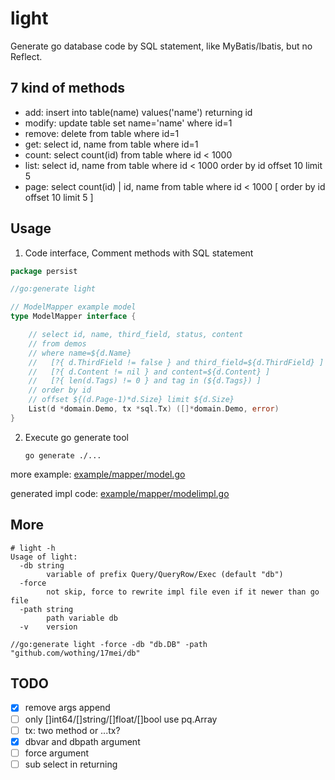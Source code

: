 light
================================================================================

Generate go database code by SQL statement, like MyBatis/Ibatis, but no Reflect.

7 kind of methods
--------------------------------------------------------------------------------

* add: insert into table(name) values('name') returning id
* modify: update table set name='name' where id=1
* remove: delete from table where id=1
* get: select id, name from table where id=1
* count: select count(id) from table where id < 1000
* list: select id, name from table where id < 1000 order by id offset 10 limit 5
* page: select count(id) | id, name from table where id < 1000 [ order by id offset 10 limit 5 ]


Usage
--------------------------------------------------------------------------------

1. Code interface, Comment methods with SQL statement

```go
package persist

//go:generate light

// ModelMapper example model
type ModelMapper interface {

	// select id, name, third_field, status, content
	// from demos
	// where name=${d.Name}
	//   [?{ d.ThirdField != false } and third_field=${d.ThirdField} ]
	//   [?{ d.Content != nil } and content=${d.Content} ]
	//   [?{ len(d.Tags) != 0 } and tag in (${d.Tags}) ]
	// order by id
	// offset ${(d.Page-1)*d.Size} limit ${d.Size}
	List(d *domain.Demo, tx *sql.Tx) ([]*domain.Demo, error)
}
```

2. Execute go generate tool

    `go generate ./...`


more example: [example/mapper/model.go](example/mapper/model.go)

generated impl code: [example/mapper/modelimpl.go](example/mapper/modelimpl.go)


More
--------------------------------------------------------------------------------

```
# light -h
Usage of light:
  -db string
    	variable of prefix Query/QueryRow/Exec (default "db")
  -force
    	not skip, force to rewrite impl file even if it newer than go file
  -path string
    	path variable db
  -v	version

//go:generate light -force -db "db.DB" -path "github.com/wothing/17mei/db"
```

TODO
--------------------------------------------------------------------------------

- [x] remove args append
- [ ] only []int64/[]string/[]float/[]bool use pq.Array
- [ ] tx: two method or ...tx?
- [x] dbvar and dbpath argument
- [ ] force argument
- [ ] sub select in returning
